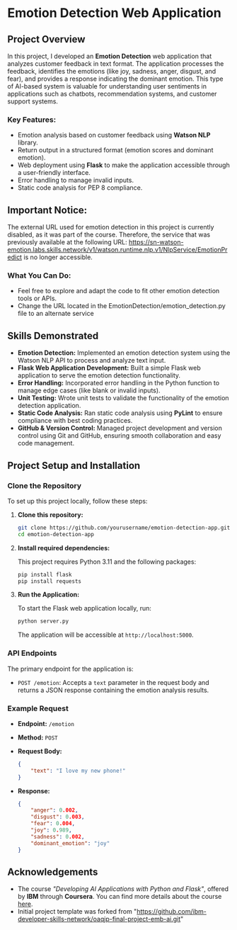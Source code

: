 # Emotion Detection Web Application

## Project Overview

In this project, I developed an **Emotion Detection** web application that analyzes customer feedback in text format. The application processes the feedback, identifies the emotions (like joy, sadness, anger, disgust, and fear), and provides a response indicating the dominant emotion. This type of AI-based system is valuable for understanding user sentiments in applications such as chatbots, recommendation systems, and customer support systems.

### Key Features:
- Emotion analysis based on customer feedback using **Watson NLP** library.
- Return output in a structured format (emotion scores and dominant emotion).
- Web deployment using **Flask** to make the application accessible through a user-friendly interface.
- Error handling to manage invalid inputs.
- Static code analysis for PEP 8 compliance.

## Important Notice:
The external URL used for emotion detection in this project is currently disabled, as it was part of the course. Therefore, the service that was previously available at the following URL: https://sn-watson-emotion.labs.skills.network/v1/watson.runtime.nlp.v1/NlpService/EmotionPredict
is no longer accessible.

### What You Can Do:
- Feel free to explore and adapt the code to fit other emotion detection tools or APIs.
- Change the URL located in the EmotionDetection/emotion_detection.py file to an alternate service

## Skills Demonstrated

- **Emotion Detection:** Implemented an emotion detection system using the Watson NLP API to process and analyze text input.
- **Flask Web Application Development:** Built a simple Flask web application to serve the emotion detection functionality.
- **Error Handling:** Incorporated error handling in the Python function to manage edge cases (like blank or invalid inputs).
- **Unit Testing:** Wrote unit tests to validate the functionality of the emotion detection application.
- **Static Code Analysis:** Ran static code analysis using **PyLint** to ensure compliance with best coding practices.
- **GitHub & Version Control:** Managed project development and version control using Git and GitHub, ensuring smooth collaboration and easy code management.

## Project Setup and Installation

### Clone the Repository
To set up this project locally, follow these steps:

1. **Clone this repository:**

    ```bash
    git clone https://github.com/yourusername/emotion-detection-app.git
    cd emotion-detection-app
    ```

2. **Install required dependencies:**

    This project requires Python 3.11 and the following packages:

    ```bash
    pip install flask
    pip install requests
    ```

3. **Run the Application:**

    To start the Flask web application locally, run:

    ```bash
    python server.py
    ```

    The application will be accessible at `http://localhost:5000`.

### API Endpoints
The primary endpoint for the application is:

- `POST /emotion`: Accepts a `text` parameter in the request body and returns a JSON response containing the emotion analysis results.

### Example Request

- **Endpoint:** `/emotion`
- **Method:** `POST`
- **Request Body:**
    ```json
    {
        "text": "I love my new phone!"
    }
    ```

- **Response:**
    ```json
    {
        "anger": 0.002,
        "disgust": 0.003,
        "fear": 0.004,
        "joy": 0.989,
        "sadness": 0.002,
        "dominant_emotion": "joy"
    }
    ```


## Acknowledgements
- The course *"Developing AI Applications with Python and Flask"*, offered by **IBM** through **Coursera**.
  You can find more details about the course [here](https://www.coursera.org/learn/python-project-for-ai-application-development).
- Initial project template was forked from "https://github.com/ibm-developer-skills-network/oaqjp-final-project-emb-ai.git"
